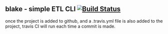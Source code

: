 ## blake - simple ETL CLI [![Build Status](https://travis-ci.com/nhonaitran/blake.svg?branch=master)](https://travis-ci.com/nhonaitran/blake)

once the project is added to github, and a .travis.yml file is also added to the project, travis CI will run each time a commit is made.
